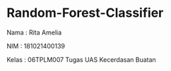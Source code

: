 # Random-Forest-Classifier
Nama : Rita Amelia
<p>NIM : 181021400139</p>
Kelas : 06TPLM007
Tugas UAS Kecerdasan Buatan
